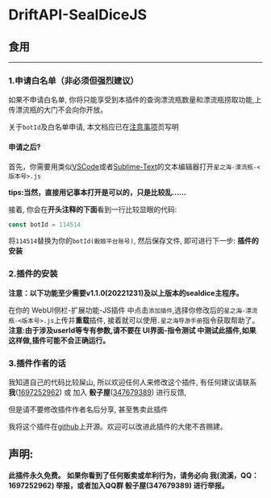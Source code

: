 # DriftAPI-SealDiceJS

## 食用
***
### 1.申请白名单（非必须但强烈建议）
如果不申请白名单, 你将只能享受到本插件的查询漂流瓶数量和漂流瓶捞取功能,上传漂流瓶的大门不会向你开放。

关于`botId`及白名单申请, 本文档应已在[注意事项](/注意事项.md)页写明

#### 申请之后?
首先，你需要用类似[VSCode](https://code.visualstudio.com/)或者[Sublime-Text](https://www.sublimetext.com/)的文本编辑器打开`星之海-漂流瓶-<版本号>.js`   


**tips:当然，直接用记事本打开是可以的，只是比较乱……**  


接着, 你会在**开头注释的下面**看到一行比较显眼的代码:
```js  :no-line-numbers
const botId = 114514
```
将`114514`替换为你的`botId(骰娘平台账号)`, 然后保存文件, 即可进行下一步: **插件的安装**
### 2.插件的安装

**注意：以下功能至少需要v1.1.0(20221231)及以上版本的sealdice主程序。**


在你的  WebUI侧栏-扩展功能-JS插件  中点击`添加插件`,选择你修改后的`星之海-漂流瓶-<版本号>.js`上传并**重载**插件, 接着就可以使用`.星之海导游手册`指令获取帮助了。  
**注意:由于涉及userId等专有参数,请不要在  UI界面-指令测试  中测试此插件,如果这样做,插件可能不会正确运行。**

### 3.插件作者的话

我知道自己的代码比较屎山, 所以欢迎任何人来修改这个插件, 有任何建议请联系 **我**(<u>1697252962</u>) 或 加入 **骰子屋**(<u>347679389</u>) 进行反馈, 

但是请不要修改插件作者名后分享, 甚至售卖此插件<Badge type="danger" text="此行为将被DriftAPI永久拉黑" />

我将这个插件在[github](https://github.com/driftapi/DriftAPI-SealDiceJS/)上开源。欢迎可以改进此插件的大佬不吝赐建。 
## 声明:  
**此插件永久免费。**  **如果你看到了任何贩卖或牟利行为，请务必向 我(流溪，QQ：1697252962) 举报，或者加入QQ群 骰子屋(347679389) 进行举报。**

